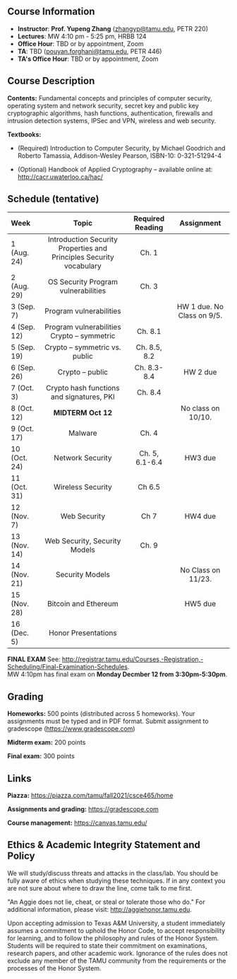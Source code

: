 ## Course Information
- **Instructor**: **Prof. Yupeng Zhang** (zhangyp@tamu.edu, PETR 220)
- **Lectures**: MW 4:10 pm - 5:25 pm, HRBB 124
- **Office Hour**: TBD or by appointment, Zoom
- **TA**: TBD  (pouyan.forghani@tamu.edu, PETR 446)
- **TA's Office Hour**: TBD or by appointment, Zoom


## Course Description
**Contents:** Fundamental concepts and principles of computer security, operating system and network security, secret key and public key cryptographic algorithms, hash functions, authentication, firewalls and intrusion detection systems, IPSec and VPN, wireless and web security. 


**Textbooks:**
- (Required) Introduction to Computer Security, by Michael Goodrich and Roberto Tamassia, Addison-Wesley Pearson, ISBN-10: 0-321-51294-4

- (Optional) Handbook of Applied Cryptography – available online at: <http://cacr.uwaterloo.ca/hac/>



## Schedule (tentative)

|Week|Topic|Required Reading|Assignment|
|:------|:------:|:---:|:---:|
|1 (Aug. 24)|Introduction Security Properties and Principles Security vocabulary| Ch. 1||
|2 (Aug. 29)|OS Security Program vulnerabilities| Ch. 3||
|3 (Sep. 7)|Program vulnerabilities||HW 1 due. No Class on 9/5.|
|4 (Sep. 12)|Program vulnerabilities Crypto – symmetric| Ch. 8.1||
|5 (Sep. 19)|Crypto – symmetric vs. public| Ch. 8.5, 8.2||
|6 (Sep. 26)|Crypto – public| Ch. 8.3-8.4|HW 2 due|
|7 (Oct. 3)|Crypto hash functions and signatures, PKI| Ch. 8.4||
|8 (Oct. 12)|**MIDTERM Oct 12**||No class on 10/10.|
|9 (Oct. 17)|Malware| Ch. 4||
|10 (Oct. 24)|Network Security|Ch. 5, 6.1-6.4 |HW3 due|
|11 (Oct. 31)|Wireless Security|Ch 6.5 ||
|12 (Nov. 7)|Web Security|Ch 7|HW4 due|
|13 (Nov. 14)|Web Security, Security Models| Ch. 9||
|14 (Nov. 21)|Security Models||No Class on 11/23.|
|15 (Nov. 28)|Bitcoin and Ethereum||HW5 due|
|16 (Dec. 5)|Honor Presentations|||

**FINAL EXAM** See: http://registrar.tamu.edu/Courses,-Registration,-Scheduling/Final-Examination-Schedules.  
MW 4:10pm has final exam on **Monday Decmber 12 from 3:30pm-5:30pm**.
    



## Grading
**Homeworks:** 500 points (distributed across 5 homeworks). Your assignments must be typed and in PDF format. Submit assignment to gradescope (https://www.gradescope.com)

**Midterm exam:** 200 points

**Final exam:** 300 points

## Links
**Piazza:** <https://piazza.com/tamu/fall2021/csce465/home>

**Assignments and grading:** <https://gradescope.com>

**Course management:** <https://canvas.tamu.edu/>


## Ethics & Academic Integrity Statement and Policy
We will study/discuss threats and attacks in the class/lab. You should be fully aware of ethics when studying these techniques. If in any context you are not sure about where to draw the line, come talk to me first.

"An Aggie does not lie, cheat, or steal or tolerate those who do." For additional information, please visit: <http://aggiehonor.tamu.edu>.  

Upon accepting admission to Texas A&M University, a student immediately assumes a commitment to uphold the Honor Code, to accept responsibility for learning, and to follow the philosophy and rules of the Honor System. Students will be required to state their commitment on examinations, research papers, and other academic work. Ignorance of the rules does not exclude any member of the TAMU community from the requirements or the processes of the Honor System.

